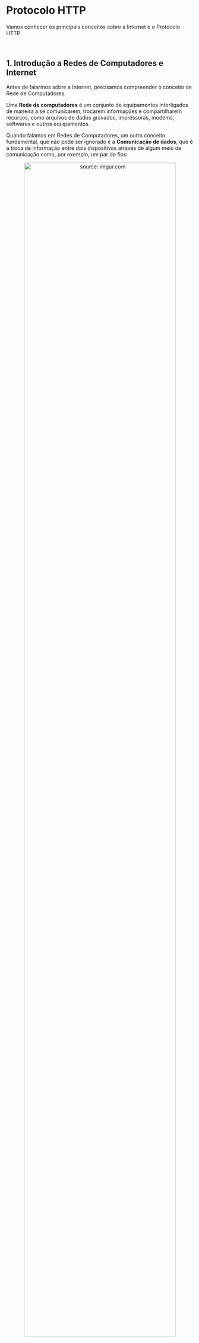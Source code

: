 <h1>Protocolo HTTP</h1>



Vamos conhecer os principais conceitos sobre a Internet e o Protocolo HTTP

<br />

<h2>1. Introdução a Redes de Computadores e Internet</h2>



Antes de falarmos sobre a Internet, precisamos compreender o conceito de Rede de Computadores.

Uma **Rede de computadores** é um conjunto de equipamentos interligados de maneira a se comunicarem, trocarem informações e compartilharem recursos, como arquivos de dados gravados, impressoras, modems, softwares e outros equipamentos.

Quando falamos em Redes de Computadores, um outro conceito fundamental, que não pode ser ignorado é a **Comunicação de dados**, que é a troca de informação entre dois dispositivos através de algum meio de comunicação como, por exemplo, um par de fios:

<div align="center"><img src="https://i.imgur.com/allVfc3.png" title="source: imgur.com" width="90%"/></div>

Um sistema básico de comunicação de dados é composto por cinco elementos:

1. **Mensagem:** é a informação a ser transmitida; 
2. **Transmissor:** é o dispositivo que envia a mensagem de dados;
3. **Receptor:** é o dispositivo que recebe a mensagem;
4. **Meio:** é o caminho físico por onde viaja uma mensagem dirigida ao receptor;
5. **Protocolo:** é um conjunto de regras que governa a comunicação de dados. Ele representa um acordo entre os dispositivos que se comunicam.

Estes 5 elementos são a base de qualquer Rede de Computadores.

<br />

<h2>2. A Internet</h2>



A **Internet** é a Rede Global de Computadores (incluindo PC's, Notebooks, Tablets, Celulares e outros equipamentos que acessam a rede) interconectados. A Internet permite a troca de informações, serviços e recursos entre dispositivos em todo o mundo. Imagine um grande sistema de Correios, que entrega e recebe pacotes contendo informações em velocidades extremamente rápidas. Em linhas gerais é assim que a Internet funciona. 

Para manter o recebimento, despacho e entrega destes pacotes pela grande rede, a Internet utiliza dois Protocolos essenciais: **TCP (Transmission Control Protocol)** e o **IP (Internet Protocol)**.  O TCP/IP surgiu da necessidade de se padronizar a Internet, estabelecendo padrões universais, que permitem o seu uso em qualquer parte do mundo. Sem estes protocolos, a Internet como conhecemos e utilizamos hoje, simplesmente não existiria.

<br />

<h2>3. O Protocolo TCP/IP</h2>



O TCP/IP é um conjunto de protocolos de comunicação. O nome vem dos dois protocolos citados anteriormente:

- **Protocolo de Controle de Transmissão (TCP)**: Responsável pela transmissão confiável de dados. Ele divide as informações em pacotes, garante que eles cheguem corretamente e reordena-os, se necessário.
- **Protocolo de Internet (IP)**: Identifica computadores e servidores na rede. Cada dispositivo conectado à Internet possui um endereço IP exclusivo.

Além dos 2 protocolos citados acima, existem mais alguns outros, que veremos a seguir. Todos estes protocolos, trabalhando em conjunto, padronizam todas as comunicações comunicações na Internet. A Pilha de Protocolos TCP/IP literalmente definem a Internet.

<br />

<h3>3.1 O Modelo TCP/IP</h3>



A Imagem abaixo, faz um resumo da Pilha de Protocolos TCP/IP:

<div align="center"><img width="600px" src="https://i.imgur.com/3oP3me4.png" title="source: imgur.com" />
</div>

<br />

Como vemos na imagem acima, o modelo TCP/IP é composto por 5 camadas:

<br />

 <h3>👉 Camada 5: Aplicação</h3>



Nesta camada encontra-se todos os protocolos de serviço, que efetuam a comunicação direta com os softwares do  cliente ou do servidor, para identificar qual aplicação está enviando a Requisição que está sendo realizada. Ela inclui protocolos como **HTTP** (para páginas da web), **SMTP** (para e-mails) e **FTP** (para transferência de arquivos).

<br />

<h3>👉 Camada 4: Transporte </h3>



Esta camada é Responsável pela comunicação entre os Clientes e os Servidores. Ela tem como função principal verificar se o pacote de dados alcançou seu destino e se os dados nele contidos chegaram de maneira integra. 

Nesta camada operam 2 protocolos:

- O **TCP (Transmission Control Protocol)**, que garante a entrega confiável dos dados. O TCP é utilizado em qualquer tipo de comunicação onde a entrega dos pacotes deve ser controlada de forma rígida, como por exemplo, cadastros e transações bancárias.
- O **UDP (User Datagram Protocol)**, que embora seja mais rápido, não garante a entrega dos dados. O UDP é muito utilizado em Streaming de audio e/ou vídeo e Voz sobre IP, que não necessitam de um controle de recebimento de pacotes tão rígido.

<br />

<h4>📦 Pacote</h4>



**Pacote** é o formato no qual os dados são enviados do servidor para o cliente e vice e versa. Basicamente, quando os dados são enviados pela web, eles são enviados como milhares de pequenos blocos, para agilizar e simplificar o tráfico de dados pela Internet.

<div align="center"><img width="600px" src="https://i.imgur.com/zt1ekXp.png" title="source: imgur.com" />
</div>

Observe na imagem acima, que em azul temos o grande bloco de dados e logo abaixo, na cor amarela, o mesmo bloco dividido em pacotes menores, que serão identificados e enviados um a uma para o seu destino. 

Se a entrega de pacotes estiver usando o protocolo TCP, ao chegar no destino, ele se encarregará de checar se todos os pacotes chegaram. Caso um ou mais pacotes não tenham chegado no destino, a origem será comunicada e ela enviará todos os pacotes novamente, quantas vezes forem necessárias, até que o destino confirme o recebimento de todos. O TCP age desta forma, porque numa transação bancária, por exemplo, se um pacote não chegou, ele pode representar alguns zeros a menos na conta bancária do cliente, o que causaria muitos transtornos.

Se a entrega de pacotes estiver usando o protocolo UDP, essa checagem não será realizada no destino. Em outras palavras, se o pacote chegou, chegou! Se não chegou, pouco importa. O protocolo UDP age desta forma, porque no caso de um Streaming de vídeo, por exemplo, se um pacote não chegou, os demais pacotes conseguem reproduzir o vídeo sem maiores perdas para quem assiste. Além disso, imagine você estar assistindo um filme e de repente o TCP emite a mensagem: "*Estamos aguardando chegar um pacote para continuar a reprodução do filme!*". Com certeza a experiência com o serviço de Streaming não seria boa!

**Resumindo:**

**TCP 🡪** *Controle total sobre a entrega de pacotes*

**UDP 🡪** *Nenhum controle sobre a entrega de pacotes*

<br />

<h4>🚪 Portas</h4>



A camada de transporte utiliza portas lógicas para garantir que a aplicação que iniciou a conversação encontrará no seu destino a aplicação desejada. Essas portas lógicas são canais virtuais, geralmente definidos pelo Sistema Operacional, que se abrem conforme o tipo de aplicação que se está executando. 

Alguns exemplos de portas:

- O Protocolo **HTTP** utiliza na Internet a **porta 80** como porta universal. 
- O Protocolo **HTTPS** utiliza na Internet a **porta 443** como porta universal. 
- O **Spring** utiliza localmente a porta **8080**. 
- O **Nest**, utiliza localmente as portas **3000 ou 4000**. 
- O **ASP.NET** utiliza localmente a porta **5000**.

<br />

<div align="left"><img src="https://i.imgur.com/cDPH4tl.png" title="source: imgur.com" width="30px"/> <a href="https://pt.wikipedia.org/wiki/Lista_de_portas_dos_protocolos_TCP_e_UDP" target="_blank"><b>Lista de portas padrão - Protocolo HTTP</b></a></div>

<br />

<h3>👉 Camada 3: Internet</h3>



Nesta camada encontramos o Protocolo **IP**, responsável por definir os endereços IP de origem e destino de uma conexão. O Protocolo IP roteia os pacotes entre dispositivos usando endereços IP. O endereço IP é como se fosse o endereço de origem e destino de uma carta ou encomenda entregue pelo Correio. O IP também é conhecido como Endereço lógico (endereço que pode ser alterado).

<br />

<h3>👉 Camada 2: Rede</h3>



Nesta camada encontramos a conexão entre a parte lógica e a parte física da rede pela qual o pacote trafega. Cada equipamento conectado na rede carrega consigo a identidade do hardware que deu origem ao envio do pacote, armazenando o seu endereço **MAC (Media Access Control)**. O MAC também é conhecido como Endereço físico (não pode ser alterado, exceto se a placa de rede for trocada). 

Nesta camada encontramos o protocolo **ARP (Address Resolution Protocol)**, que é utilizado para mapear os endereços IP (lógicos), que operam na camada 3, para os endereços MAC (físicos), que operam na camada 2.

<br />

<h3>👉 Camada 1: Física</h3>



A camada física envia e recebe os bits de dados brutos sobre o meio físico, como cabos metálicos (via pulsos elétricos), cabos óticos (via feixes de luz) ou Wireless (via ondas).

<br />

Para entender como funciona a transmissão de dados via Internet, assista o vídeo **Warriors of the NET - IP for Peace**, no link abaixo.

<br />

<div><img width="4%" src="https://i.imgur.com/5gOIYFr.png" title="source: imgur.com" /><a href="https://youtu.be/Iqcp3k8DgGw" target="_blank">Warriors of the NET - IP for Peace (13:00)</a></div>

<br />

<h2>4. Protocolo HTTP</h2>



O **HTTP (Hypertext Transfer Protocol / Protocolo de Transferência de Hipertexto)** é o protocolo que permite a obtenção de recursos, como documentos HTML. É a base de qualquer troca de dados na Web e um protocolo cliente-servidor, o que significa que as requisições são iniciadas pelo destinatário, geralmente um navegador da Web. 
Um documento completo é reconstruído a partir dos diferentes sub documentos obtidos, como por exemplo texto, descrição do layout, imagens, vídeos, scripts e muito mais.

<div align="center"><img src="https://i.imgur.com/tJ0MQZX.png" title="source: imgur.com" width="80%"/></div>

Observe na imagem acima, que uma página web é composta por diversos elementos, com origens variadas.

O HTTP também possui uma outra versão chamada de **HTTPS ( Hyper Text Transfer Protocol Secure / Protocolo de Transferência de Hipertexto Seguro)**, que se trata de uma versão do protocolo criptografado, geralmente utilizado em transações bancárias. Ao utilizar o protocolo HTTPS, um cadeado <img width="20px"  src="https://i.imgur.com/kzxGaLT.png" title="source: imgur.com" /> é exibido no Navegador para indicar que a conexão é segura. 

<br />

<h3>4.1. O modelo Cliente Servidor</h3>



O Protocolo HTTP utiliza como modelo base de comunicação o Modelo Cliente - Servidor (Client-Server), como vemos na imagem abaixo:

<div align="center">
    <img src="https://i.imgur.com/dEiN087.png" title="source: imgur.com" width="80%"/>
</div>

<br />

<h4>4.1.1. Cliente</h4>



O Cliente é qualquer ferramenta que age em nome do usuário. Essa função é predominantemente realizada pelo navegador Web, salvo  algumas poucas exceções, são programas usados por pessoas  Desenvolvedoras Web para testar as suas aplicações, como Insomnia e o Postman.

<br />

<h4>4.1.2. Servidor</h4>



O servidor é a "máquina" que serve o documento requisitado pelo usuário através do endereço www. Um servidor se apresenta virtualmente apenas como uma máquina, porém ele pode ser uma coleção de servidores dividindo a carga ou  um programa complexo que acessa outros servidores gerando toda ou parte do documento solicitado.

<br />

<h3>4.2. Fluxo HTTP</h3>



O HTTP funciona como um protocolo **Request-Response** (Requisição-Resposta), entre um Cliente e um Servidor. Na imagem abaixo, vemos o fluxo básico do protocolo HTTP: 

<div align="center"><img src="https://i.imgur.com/3lUSIhM.png" title="source: imgur.com" width="80%"/>
</div>



**<u>Exemplo</u>:** Um cliente (Navegador da Internet) envia uma **Requisição** HTTP ao servidor e o servidor retorna uma **Resposta** ao cliente. 

Para o cliente se comunicar com um servidor, ele realiza os seguintes passos:

1.  Abre uma conexão TCP, que será usada para enviar uma requisição, ou várias, e receber as respectivas respostas. 
2.  Envia uma mensagem HTTP (Request).
3.  Lê a resposta do servidor (Response).
4.  Fecha ou reutiliza a conexão para enviar novas requisições.

<br />

<h3>4.3. Request (Requisição)</h3>



Na imagem abaixo vemos um exemplo básico de uma Requisição HTTP:

<div align="center"><img src="https://i.imgur.com/ryWicc4.png" title="source: imgur.com" />
</div>


As requisições consistem dos seguintes elementos:

1) O **Método HTTP** indica um dos verbos do protocolo http, como: GET, POST, DELETE e PUT. 
2) O **caminho do recurso (Path)**, ou seja a **URN** do recurso, que identifica o nome do recurso e os parâmetros. 
3) A Versão identifica a **Versão do protocolo HTTP (1.0 ou 1.1)**. 
4) O **Cabeçalho (opcionais)** é utilizado para inserir informações adicionais para os servidores, como o token de segurança, por exemplo. 
5) **Body (corpo)**, é utilizado pelos Métodos **POST e PUT**, para enviar os dados que serão persistidos no banco de dados ou utilizados pelo recurso solicitado dentro da requisição.

Na imagem abaixo, vemos um exemplo mais detalhado de uma Requisição HTTP:

<div align="center"><img src="https://i.imgur.com/BD8gfge.png" title="source: imgur.com" />
</div>

<br />

<h4>4.3.1. Métodos HTTP (Verbos)</h4>



O protocolo HTTP define um conjunto de **Métodos de requisição** responsáveis por indicar a ação a ser executada para um dado recurso. Estes Métodos são referenciados como <b>Verbos HTTP</b>.  

<b>Principais Verbos HTTP</b>

<table width=100%>
	<tr>
		<td width=30%><b>Verbo
		<td width=70%><b>Descrição
	</tr>
	<tr>
		<td><i>GET
		<td>O Método GET solicita a representação de um recurso específico. Requisições utilizando o Método GET devem retornar apenas dados. Exemplo: Consultar um registro no Banco de Dados.
	</tr>
	<tr>
		<td><i>POST
		<td>O Método POST é utilizado para submeter uma entidade a um recurso específico para o servidor. Exemplo: Inserir um novo registro no Banco de Dados.
	</tr>
	<tr>
		<td><i>PUT
		<td>O Método PUT substitui todas as atuais representações do recurso de destino pela carga de dados da requisição. Exemplo: Atualizar os Atributos de um registro no Banco de Dados.
	</tr>
	<tr>
		<td><i>DELETE
		<td>O Método DELETE remove um recurso específico. Exemplo: Apagar um registro no Banco de Dados.
	</tr>
</table>
<br />

<div align="left"><img src="https://i.imgur.com/cDPH4tl.png" title="source: imgur.com" width="30px"/> <a href="https://developer.mozilla.org/pt-BR/docs/Web/HTTP/Methods" target="_blank"><b>Documentação: HTTP Methods</b></a></div>

<br />

<h4/>4.3.2. URI</h4>



Quando acessamos um determinado site a partir do nosso computador, informamos para o navegador o endereço do servidor, também conhecido como **URL (Uniform Resource Locator)**. O Navegador da Internet se encarrega de descobrir qual o endereço do servidor que armazena o site.

A comunicação com uma aplicação WEB é realizada através da **URI (Uniform Resource Identifier)**, que se trata de um identificador de recurso, composto pela URL e pelo **URN (Universal Resource Name)**, que identifica o nome do recurso que receberá a requisição. O URN é composto pelo caminho do Recurso (também chamados de endpoints) e opcionalmente pelos Parâmetros. 

<br />

> [!TIP]
>
> Embora o nome correto seja **URI** (**URL + URN**), a maioria das pessoas desenvolvedoras e até mesmo alguns  aplicativos de teste de aplicações WEB, costumam utilizar o termo **URL**, para se referenciar ao endereço do recurso, por ser um acrônimo mais popular.

<br />

Veja os Exemplos abaixo:

**Requisição Local (seu computador)**

<div align="center"><img src="https://i.imgur.com/U9SM7Ci.png" title="source: imgur.com" /></div>

**Requisição Remota (servidor na Nuvem)**

<div align="center"><img src="https://i.imgur.com/gMCFUUr.png" title="source: imgur.com" /></div>

| Item           | Descrição                                                    |
| -------------- | ------------------------------------------------------------ |
| **Protocolo**  | Informa ao navegador qual o protocolo de comunicação do endereço (http ou https). Observe que na nuvem, utiliza-se o protocolo **https**, enquanto localmente utiliza-se o protocolo **http**. |
| **Domínio**    | É o nome (identificador) do site. Este item é Obrigatório. Observe que localmente o seu computador é identificado como **localhost**, enquanto na Nuvem o endereço vai depender do nome da sua aplicação e do endereço gerado pelo serviço de hospedagem. |
| **Porta**      | Identifica a porta em que o site está disponível no servidor. Quando não é informada o Navegador preenche internamente com a porta padrão de acordo com o protocolo utilizado. Observe que localmente, a porta deve ser informada e porta padrão do Servidor WEB local (no exemplo acima, porta **8080**). No Nest vamos utilizar a porta **4000** e no **ASP.NET** a porta **5000**. Enquanto na Nuvem, mesmo sem informar o numero da porta, por se tratar do protocolo https utiliza-se a porta padrão **443**. |
| **Recurso**    | Identifica qual o recurso o navegador vai buscar no servidor, quando não é informado pelo usuário o próprio navegador preenche com uma "/", que significa página inicial do site (index). <br />No contexto de uma aplicação WEB, um recurso geralmente representa uma das operações do CRUD (Create, Read, Update e Delete) de uma tabela específica do Banco de dados, desenvolvido em uma Linguagem Backend. <br />No exemplo acima, localmente está sendo procurado o recurso Postagens enquanto na Nuvem está sendo procurado o recurso Temas. |
| **Parâmetros** | Utilizado para enviar dados para a aplicação através do endereço. <br />No exemplo Local, 12345 é o valor do id (identificador único) de uma Postagem que está sendo procurada. <br />No exemplo na Nuvem, java é a palavra que está sendo procurada no campo (Atributo) descricao, de um Tema. |

<br />

> [!WARNING]
>
> **Na construção da Requisição http, no item Path, não é enviado o endereço completo (URI). É enviado apenas o caminho do Recurso e os Parâmetros (URN). A URL é enviada no parâmetro Host.**

<br />

> [!IMPORTANT]
>
> **Os conceitos apresentados na formação da URL, em especial Recurso e Parâmetros serão estudados com mais detalhes no decorrer do Bloco 02. O mais importante neste momento é compreender quais são as partes que compõem a URL.** 

<br />

<h3>4.4. Response</h3>



A Response (Resposta) é a resposta que o servidor envia ao cliente depois de processar a Requisição. Essa resposta pode conter os dados que realmente o cliente esperava receber ou uma resposta informando que alguma coisa deu errado. Na imagem abaixo, vemos um exemplo de uma Resposta do Servidor:

<div align="center"><img src="https://i.imgur.com/SkGiIId.png" title="source: imgur.com" />
<br /><i>Response HTTP</i></div>
O protocolo HTTP também define um conjunto de **Códigos de Status de Respostas** responsáveis por indicar se a ação executada para um dado recurso foi executada corretamente ou não. Estes Métodos são comumente referenciados como **HTTP  Status Code**.
As respostas são agrupadas em cinco Classes:

1.  **Respostas de Informação (100 - 199):** Indica que a requisição foi recebida e entendida. Essa resposta é despachada provisoriamente, enquanto o processamento da requisição continua. Serve para alertar ao cliente que espere pela resposta final. Status Code da categoria 100 são raramente utilizados.
2.  **Respostas de sucesso (200 - 299):** Indica que a ação solicitada pelo cliente foi recebida, compreendida, aceita e processada com êxito. 
3.  **Redirecionamentos (300 - 399):** O cliente deve tomar medidas adicionais para completar o pedido, ou seja, indica que a ação ainda precisa ser redirecionada pelo agente de usuário, a fim de atender à requisição. Status Code da categoria 300 são raramente utilizados.
4.  **Erros do cliente (400 - 499):** Indica que o cliente parece ter cometido um erro ou enviou uma informação inválida ou incorreta. Exemplo: o usuário digitou um id inválido.
5.  **Erros do servidor (500 - 599):** Indica um erro do servidor ao processar a solicitação. Na grande maioria dos casos, está relacionada às permissões dos arquivos ou pastas do *software* ou *script* que o usuário tenta acessar e não foram configuradas no momento da programação/construção do *site* ou da aplicação. Também podem indicar erros no código da aplicação.

<br />

<h4>4.4.1. Principais Códigos de Status HTTP</h4>

<br />

<img width="25px" src="https://i.imgur.com/WqsuztO.png" title="source: imgur.com" /><b> Respostas de Sucesso</b>

<table width=100%>
	<tr>
		<td width=15%><b>Código
		<td width=15%><b>Resposta	
		<td width=70%><b>Descrição
	</tr>
	<tr>
		<td align="center"><b>200
		<td align="center"><i>OK
		<td>Estas requisição foi bem sucedida. O significado do sucesso varia de acordo com o Método HTTP.
	</tr>
	<tr>
		<td align="center"><b>201
		<td align="center"><i>CREATED
		<td>A requisição foi bem sucedida e um novo recurso foi criado como resultado. Esta é uma típica resposta enviada após uma requisição POST.
	</tr>
	<tr>
		<td align="center"><b>204
		<td align="center"><i>NO CONTENT
		<td>Não há conteúdo para enviar para esta solicitação, mas os cabeçalhos podem ser úteis. O user-agent pode atualizar seus cabeçalhos em cache para este recurso com os novos. Essa resposta é muito comum após uma Requisição DELETE.
	</tr>
</table>
<br />

<img width="25px" src="https://i.imgur.com/NqT8xrC.png" title="source: imgur.com" /><b> Respostas de Erro do Cliente</b>

<table width=100%>
	<tr>
		<td width=15%><b>Código
		<td width=15%><b>Resposta	
		<td width=70%><b>Descrição
	</tr>
	<tr>
		<td align="center"><b>400
		<td align="center"><i>BAD REQUEST
		<td>Essa resposta significa que o servidor não entendeu a requisição pois está com uma sintaxe inválida.
	</tr>
	<tr>
		<td align="center"><b>401
		<td align="center"><i>UNAUTHORIZED
		<td>Embora o padrão HTTP especifique "unauthorized", semanticamente, essa resposta significa "unauthenticated". Ou seja, o cliente deve se autenticar para obter a resposta solicitada. Esta resposta é muito comum quando habilitamos a Segurança na API (Login, Senha e Token).
	</tr>
	<tr>
		<td align="center"><b>403
		<td align="center"><i>FORBIDDEN
		<td>O cliente não tem direitos de acesso ao conteúdo portanto o servidor está rejeitando dar a resposta. Diferente do código 401, aqui a identidade do cliente é conhecida.
	</tr>
	<tr>
		<td align="center"><b>404
		<td align="center"><i>NOT FOUND
		<td>O servidor não pode encontrar o recurso solicitado. Este código de resposta acontece com frequência na web.
	</tr>
	<tr>
		<td align="center"><b>405
		<td align="center"><i>METHOD NOT ALLOWED
		<td>O servidor não pode encontrar o Método solicitado. 
	</tr>
</table>
<br />

<img width="25px" src="https://i.imgur.com/p5sO5z7.png" title="source: imgur.com" /><b> Respostas de Erro do Servidor</b>

<table width=100%>
	<tr>
		<td width=10%><b>Código
		<td width=25%><b>Resposta	
		<td width=65%><b>Descrição
	</tr>
	<tr>
		<td align="center"><b>500
		<td align="center"><i>INTERNAL SERVER ERROR
		<td>O servidor encontrou uma situação com a qual não sabe lidar.
	</tr>
	<tr>
		<td align="center"><b>501
		<td align="center"><i>NOT IMPLEMETED
		<td>O Método da requisição não é suportado pelo servidor e não pode ser manipulado.
	</tr>
	<tr>
		<td align="center"><b>502
		<td align="center"><i>BAD GATEWAY
		<td>O servidor, ao trabalhar como um gateway a fim de obter uma resposta necessária para manipular a requisição, obteve uma resposta inválida.
	</tr>
	<tr>
		<td align="center"><b>503
		<td align="center"><i>SERVICE UNAVAILABLE
		<td>O servidor não está pronto para a requisição. Causas comuns são um servidor em manutenção ou sobrecarregado.
	</tr>
</table>
<br />

<div align="left"><img src="https://i.imgur.com/cDPH4tl.png" title="source: imgur.com" width="30px"/> <a href="https://developer.mozilla.org/pt-BR/docs/Web/HTTP/Status" target="_blank"><b>Documentação: HTTP Status Code</b></a></div>

<br />

<h2>5. WEB Site e WEB Application</h2>

<br />

<h3>5.1. WEB Site</h3>



Um Web Site é uma coleção de páginas da web e conteúdo relacionado que é identificado por um nome de domínio comum e publicado em pelo menos um servidor da web.

<br />

<h3>5.2. WEB Application</h3>



Um aplicativo da web é um software aplicativo executado em um servidor da web, ao contrário dos programas de software baseados em computador que são executados localmente no sistema operacional (SO) do dispositivo.

<br />

<h2>6. Desenvolvimento: Back-end e Front-end</h2>

<br />

<h3>6.1. Backend</h3>



Apesar de mais abstrato, o conceito de Backend também é simples de entender: os dados publicados em uma rede social, como fotos e vídeos, por meio da interface do usuário precisam ser armazenados em algum local para poderem ser acessados posteriormente.

Esse envio não é feito diretamente do front-end para o banco de dados da rede social. Ao invés disso, existe uma parte da aplicação que é responsável por receber essas informações, fazer operações específicas — postagens, filtros, exclusões, verificações de segurança e validações e somente após isso, armazenar no banco de dados. Esse é o backend.

As atribuições de um desenvolvedor backend não incluem a criação de páginas bonitas ou responsivas, como acontece com profissionais frontend. Em vez disso, eles são responsáveis por implementar arquiteturas robustas, que se comuniquem com o banco de dados (MySQL) e que garantam a segurança dos dados enviados pelo usuário. Para isso utiliza linguagens como o Java e o Framework Spring.

<br />

<h3>6.2. Frontend</h3>



O Frontend é, de forma sucinta, toda parte visual de um site, a parte com a qual o usuário interage diretamente. O profissional responsável por trabalhar nessa área de um projeto desenvolve o código para a interface gráfica, normalmente por meio de linguagens.

Um desenvolvedor frontend normalmente trabalha criando toda a parte visual dos sites por meio de linguagens de marcação(HTML), estilização (CSS) e programação (JavaScript e TypeScript), além de Bibliotecas como o React e frameworks como o Angular.

<div align="center"><img src="https://i.imgur.com/LXhhZWZ.jpg" title="source: imgur.com" /></div>

*No exemplo acima, temos uma visão geral da integração entre o Frontend e do Backend da aplicação.*

<br />

<h3>6.3. O que é Full Stack?</h3>



Full Stack está relacionado a pessoa desenvolvedora. Espera-se de uma pessoa desenvolvedora **Full Stack** que ela seja capacitada para **lidar, ao mesmo tempo, com o Fron-end e o Backend de uma aplicação**, mesmo que os dois lados utilizem tecnologias e linguagens diferentes.

<br /><br />
	

<div align="center"><a href="../README.md"><img src="https://i.imgur.com/kfHCxif.png" title="source: imgur.com" width="5%"/></a></div>
<div align="center">Home</div>
